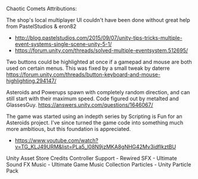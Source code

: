 Chaotic Comets Attributions:

The shop's local multiplayer UI couldn't have been done without great help from PastelStudios & eron82
- http://blog.pastelstudios.com/2015/09/07/unity-tips-tricks-multiple-event-systems-single-scene-unity-5-1/
- https://forum.unity.com/threads/solved-multiple-eventsystem.512695/

Two buttons could be highlighted at once if a gamepad and mouse are both used on certain menus. This was fixed by a small tweak by daterre
https://forum.unity.com/threads/button-keyboard-and-mouse-highlighting.294147/

Asteroids and Powerups spawn with completely random direction, and can still start with their maximum speed. Code figured out by metalted and GlassesGuy.
https://answers.unity.com/questions/1646067/

The game was started using an indepth series by Scripting is Fun for an Asteroids project. I've since turned the game code into something much more ambitious, but this foundation is appreciated.
- https://www.youtube.com/watch?v=TG_KLJ49URM&list=PLa5_l08N9jzMKA8gNHG42Mv3idfIkztBU

Unity Asset Store Credits
Controller Support - Rewired
SFX - Ultimate Sound FX
Music - Ultimate Game Music Collection
Particles - Unity Particle Pack